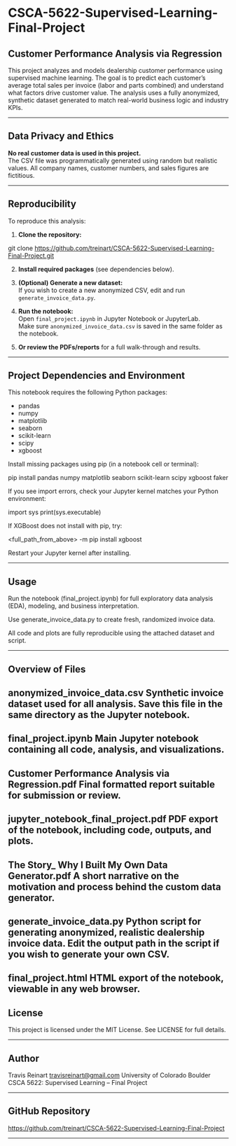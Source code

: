 # CSCA-5622-Supervised-Learning-Final-Project

## Customer Performance Analysis via Regression

This project analyzes and models dealership customer performance using supervised machine learning. The goal is to predict each customer’s average total sales per invoice (labor and parts combined) and understand what factors drive customer value. The analysis uses a fully anonymized, synthetic dataset generated to match real-world business logic and industry KPIs.

---

## Data Privacy and Ethics

**No real customer data is used in this project.**  
The CSV file was programmatically generated using random but realistic values. All company names, customer numbers, and sales figures are fictitious.

---

## Reproducibility

To reproduce this analysis:

1. **Clone the repository:**

git clone https://github.com/treinart/CSCA-5622-Supervised-Learning-Final-Project.git


2. **Install required packages** (see dependencies below).

3. **(Optional) Generate a new dataset:**  
If you wish to create a new anonymized CSV, edit and run `generate_invoice_data.py`.

4. **Run the notebook:**  
Open `final_project.ipynb` in Jupyter Notebook or JupyterLab.  
Make sure `anonymized_invoice_data.csv` is saved in the same folder as the notebook.

5. **Or review the PDFs/reports** for a full walk-through and results.

---

## Project Dependencies and Environment

This notebook requires the following Python packages:

- pandas
- numpy
- matplotlib
- seaborn
- scikit-learn
- scipy
- xgboost

Install missing packages using pip (in a notebook cell or terminal):

pip install pandas numpy matplotlib seaborn scikit-learn scipy xgboost faker


If you see import errors, check your Jupyter kernel matches your Python environment:

import sys
print(sys.executable)

If XGBoost does not install with pip, try:

<full_path_from_above> -m pip install xgboost

Restart your Jupyter kernel after installing.

---

## Usage
Run the notebook (final_project.ipynb) for full exploratory data analysis (EDA), modeling, and business interpretation.

Use generate_invoice_data.py to create fresh, randomized invoice data.

All code and plots are fully reproducible using the attached dataset and script.

---

## Overview of Files
anonymized_invoice_data.csv
Synthetic invoice dataset used for all analysis.
Save this file in the same directory as the Jupyter notebook.
---
final_project.ipynb
Main Jupyter notebook containing all code, analysis, and visualizations.
---
Customer Performance Analysis via Regression.pdf
Final formatted report suitable for submission or review.
---
jupyter_notebook_final_project.pdf
PDF export of the notebook, including code, outputs, and plots.
---
The Story_ Why I Built My Own Data Generator.pdf
A short narrative on the motivation and process behind the custom data generator.
---
generate_invoice_data.py
Python script for generating anonymized, realistic dealership invoice data.
Edit the output path in the script if you wish to generate your own CSV.
---
final_project.html
HTML export of the notebook, viewable in any web browser.
---

## License
This project is licensed under the MIT License.
See LICENSE for full details.

---

## Author
Travis Reinart
travisreinart@gmail.com
University of Colorado Boulder
CSCA 5622: Supervised Learning – Final Project

---

## GitHub Repository
https://github.com/treinart/CSCA-5622-Supervised-Learning-Final-Project

---
